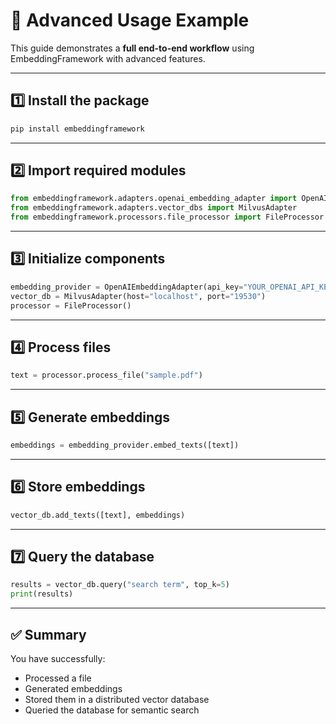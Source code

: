 # 🚀 Advanced Usage Example

This guide demonstrates a **full end-to-end workflow** using EmbeddingFramework with advanced features.

---

## 1️⃣ Install the package
```bash
pip install embeddingframework
```

---

## 2️⃣ Import required modules
```python
from embeddingframework.adapters.openai_embedding_adapter import OpenAIEmbeddingAdapter
from embeddingframework.adapters.vector_dbs import MilvusAdapter
from embeddingframework.processors.file_processor import FileProcessor
```

---

## 3️⃣ Initialize components
```python
embedding_provider = OpenAIEmbeddingAdapter(api_key="YOUR_OPENAI_API_KEY")
vector_db = MilvusAdapter(host="localhost", port="19530")
processor = FileProcessor()
```

---

## 4️⃣ Process files
```python
text = processor.process_file("sample.pdf")
```

---

## 5️⃣ Generate embeddings
```python
embeddings = embedding_provider.embed_texts([text])
```

---

## 6️⃣ Store embeddings
```python
vector_db.add_texts([text], embeddings)
```

---

## 7️⃣ Query the database
```python
results = vector_db.query("search term", top_k=5)
print(results)
```

---

## ✅ Summary
You have successfully:
- Processed a file
- Generated embeddings
- Stored them in a distributed vector database
- Queried the database for semantic search
